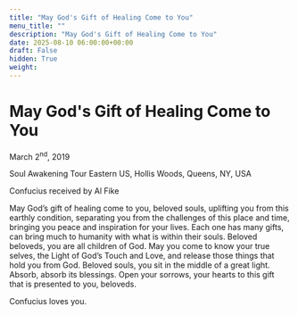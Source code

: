```yaml
---
title: "May God's Gift of Healing Come to You"
menu_title: ""
description: "May God's Gift of Healing Come to You"
date: 2025-08-10 06:00:00+00:00
draft: False
hidden: True
weight:
---
```

# May God's Gift of Healing Come to You

March 2<sup>nd</sup>, 2019

Soul Awakening Tour Eastern US, Hollis Woods, Queens, NY, USA

Confucius received by Al Fike

May God’s gift of healing come to you, beloved souls, uplifting you from this earthly condition, separating you from the challenges of this place and time, bringing you peace and inspiration for your lives. Each one has many gifts, can bring much to humanity with what is within their souls. Beloved beloveds, you are all children of God. May you come to know your true selves, the Light of God’s Touch and Love, and release those things that hold you from God. Beloved souls, you sit in the middle of a great light. Absorb, absorb its blessings. Open your sorrows, your hearts to this gift that is presented to you, beloveds.

Confucius loves you. 
